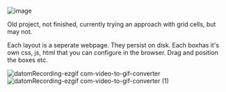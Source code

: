 ![image](https://github.com/user-attachments/assets/932ead13-9c8c-4178-8074-29a8bab10054)

Old project, not finished, currently trying an approach with grid cells, but may not.

Each layout is a seperate webpage. They persist on disk. Each boxhas it's own css, js, html that you can configure in the browser.
Drag and position the boxes etc. 

![datomRecording-ezgif com-video-to-gif-converter](https://github.com/user-attachments/assets/049a36f6-37b5-4327-a16c-4322e7306bc3)
![datomRecording-ezgif com-video-to-gif-converter (1)](https://github.com/user-attachments/assets/b6e3d595-0d37-4387-a8cf-1ef2d67b30ef)
